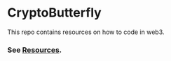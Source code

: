 # CryptoButterfly
This repo contains resources on how to code in web3.
### See [Resources](https://github.com/shiwam-C114/CryptoButterfly/blob/main/Resources.md).
